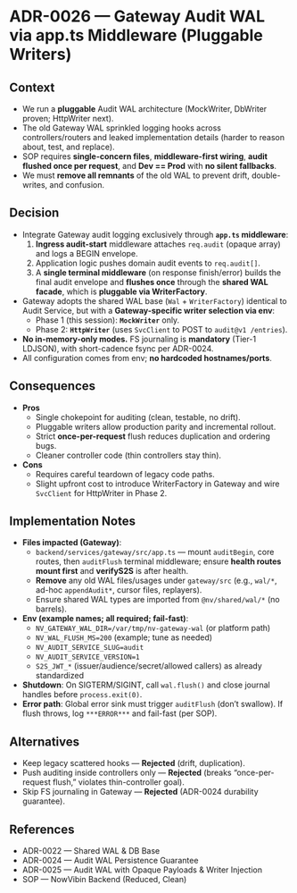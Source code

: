 # ADR-0026 — Gateway Audit WAL via app.ts Middleware (Pluggable Writers)

## Context
- We run a **pluggable** Audit WAL architecture (MockWriter, DbWriter proven; HttpWriter next).
- The old Gateway WAL sprinkled logging hooks across controllers/routers and leaked implementation details (harder to reason about, test, and replace).
- SOP requires **single-concern files**, **middleware-first wiring**, **audit flushed once per request**, and **Dev == Prod** with **no silent fallbacks**.
- We must **remove all remnants** of the old WAL to prevent drift, double-writes, and confusion.

## Decision
- Integrate Gateway audit logging exclusively through **`app.ts` middleware**:
  1) **Ingress audit-start** middleware attaches `req.audit` (opaque array) and logs a BEGIN envelope.
  2) Application logic pushes domain audit events to `req.audit[]`.
  3) A **single terminal middleware** (on response finish/error) builds the final audit envelope and **flushes once** through the **shared WAL facade**, which is **pluggable via WriterFactory**.
- Gateway adopts the shared WAL base (`Wal` + `WriterFactory`) identical to Audit Service, but with a **Gateway-specific writer selection via env**:
  - Phase 1 (this session): **`MockWriter`** only.
  - Phase 2: **`HttpWriter`** (uses `SvcClient` to POST to `audit@v1 /entries`).
- **No in-memory-only modes.** FS journaling is **mandatory** (Tier-1 LDJSON), with short-cadence fsync per ADR-0024.
- All configuration comes from env; **no hardcoded hostnames/ports**.

## Consequences
- **Pros**
  - Single chokepoint for auditing (clean, testable, no drift).
  - Pluggable writers allow production parity and incremental rollout.
  - Strict **once-per-request** flush reduces duplication and ordering bugs.
  - Cleaner controller code (thin controllers stay thin).
- **Cons**
  - Requires careful teardown of legacy code paths.
  - Slight upfront cost to introduce WriterFactory in Gateway and wire `SvcClient` for HttpWriter in Phase 2.

## Implementation Notes
- **Files impacted (Gateway)**:
  - `backend/services/gateway/src/app.ts` — mount `auditBegin`, core routes, then `auditFlush` terminal middleware; ensure **health routes mount first** and **verifyS2S** is after health.
  - **Remove** any old WAL files/usages under `gateway/src` (e.g., `wal/*`, ad-hoc `appendAudit*`, cursor files, replayers).
  - Ensure shared WAL types are imported from `@nv/shared/wal/*` (no barrels).
- **Env (example names; all required; fail-fast)**:
  - `NV_GATEWAY_WAL_DIR=/var/tmp/nv-gateway-wal` (or platform path)
  - `NV_WAL_FLUSH_MS=200` (example; tune as needed)
  - `NV_AUDIT_SERVICE_SLUG=audit`
  - `NV_AUDIT_SERVICE_VERSION=1`
  - `S2S_JWT_*` (issuer/audience/secret/allowed callers) as already standardized
- **Shutdown**: On SIGTERM/SIGINT, call `wal.flush()` and close journal handles before `process.exit(0)`.
- **Error path**: Global error sink must trigger `auditFlush` (don’t swallow). If flush throws, log `***ERROR***` and fail-fast (per SOP).

## Alternatives
- Keep legacy scattered hooks — **Rejected** (drift, duplication).
- Push auditing inside controllers only — **Rejected** (breaks “once-per-request flush,” violates thin-controller goal).
- Skip FS journaling in Gateway — **Rejected** (ADR-0024 durability guarantee).

## References
- ADR-0022 — Shared WAL & DB Base
- ADR-0024 — Audit WAL Persistence Guarantee
- ADR-0025 — Audit WAL with Opaque Payloads & Writer Injection
- SOP — NowVibin Backend (Reduced, Clean)
